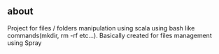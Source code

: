 ## about
Project for files / folders manipulation using scala using bash like commands(mkdir, rm -rf etc...). Basically created for files management using Spray
